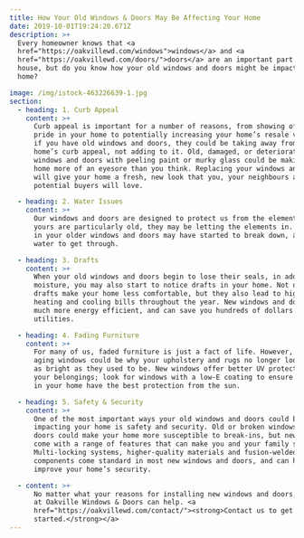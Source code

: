 ```yaml
---
title: How Your Old Windows & Doors May Be Affecting Your Home
date: 2019-10-01T19:24:20.671Z
description: >+
  Every homeowner knows that <a
  href="https://oakvillewd.com/windows">windows</a> and <a
  href="https://oakvillewd.com/doors/">doors</a> are an important part of their
  house, but do you know how your old windows and doors might be impacting your
  home?

image: /img/istock-463226639-1.jpg
section:
  - heading: 1. Curb Appeal
    content: >+
      Curb appeal is important for a number of reasons, from showing off your
      pride in your home to potentially increasing your home’s resale value. But
      if you have old windows and doors, they could be taking away from your
      home’s curb appeal, not adding to it. Old, damaged, or deteriorating
      windows and doors with peeling paint or murky glass could be making your
      home more of an eyesore than you think. Replacing your windows and doors
      will give your home a fresh, new look that you, your neighbours and
      potential buyers will love.

  - heading: 2. Water Issues
    content: >+
      Our windows and doors are designed to protect us from the elements, but if
      yours are particularly old, they may be letting the elements in. The seals
      in your older windows and doors may have started to break down, allowing
      water to get through.

  - heading: 3. Drafts
    content: >+
      When your old windows and doors begin to lose their seals, in addition to
      moisture, you may also start to notice drafts in your home. Not only do
      drafts make your home less comfortable, but they also lead to higher
      heating and cooling bills throughout the year. New windows and doors are
      much more energy efficient, and can save you hundreds of dollars a year on
      utilities.

  - heading: 4. Fading Furniture
    content: >+
      For many of us, faded furniture is just a fact of life. However, your
      aging windows could be why your upholstery and rugs no longer look quite
      as bright as they used to be. New windows offer better UV protection for
      your belongings; look for windows with a low-E coating to ensure the items
      in your home have the best protection from the sun.

  - heading: 5. Safety & Security
    content: >+
      One of the most important ways your old windows and doors could be
      impacting your home is safety and security. Old or broken windows and
      doors could make your home more susceptible to break-ins, but new ones
      come with a range of features that can make you and your family safer.
      Multi-locking systems, higher-quality materials and fusion-welded
      components come standard in most new windows and doors, and can help
      improve your home’s security.

  - content: >+
      No matter what your reasons for installing new windows and doors, the team
      at Oakville Windows & Doors can help. <a
      href="https://oakvillewd.com/contact/"><strong>Contact us to get
      started.</strong></a>
---
```

